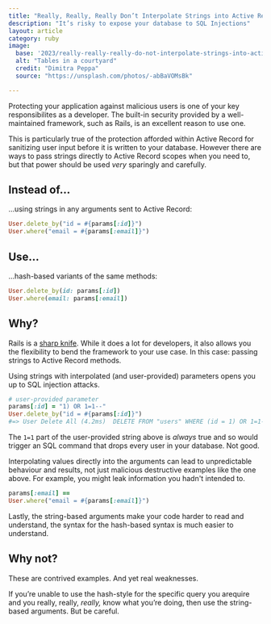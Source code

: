 ```yaml
---
title: "Really, Really, Really Don’t Interpolate Strings into Active Record Methods"
description: "It’s risky to expose your database to SQL Injections"
layout: article
category: ruby
image:
  base: '2023/really-really-really-do-not-interpolate-strings-into-active-record-methods'
  alt: "Tables in a courtyard"
  credit: "Dimitra Peppa"
  source: "https://unsplash.com/photos/-abBaVOMsBk"

---
```


Protecting your application against malicious users is one of your key responsibilites as a developer. The built-in security provided by a well-maintained framework, such as Rails, is an excellent reason to use one.

This is particularly true of the protection afforded within Active Record for sanitizing user input before it is written to your database. However there are ways to pass strings directly to Active Record scopes when you need to, but that power should be used _very_ sparingly and carefully.


## Instead of…

…using strings in any arguments sent to Active Record:

```ruby
User.delete_by("id = #{params[:id]}")
User.where("email = #{params[:email]}")
```


## Use…

…hash-based variants of the same methods:

```ruby
User.delete_by(id: params[:id])
User.where(email: params[:email])
```


## Why?

Rails is a [sharp knife](https://rubyonrails.org/doctrine#provide-sharp-knives). While it does a lot for developers, it also allows you the flexibility to bend the framework to your use case. In this case: passing strings to Active Record methods.

Using strings with interpolated (and user-provided) parameters opens you up to SQL injection attacks.

```ruby
# user-provided parameter
params[:id] = "1) OR 1=1--"
User.delete_by("id = #{params[:id]}")
#=> User Delete All (4.2ms)  DELETE FROM "users" WHERE (id = 1) OR 1=1--)
```

The `1=1` part of the user-provided string above is _always_ true and so would trigger an SQL command that drops every user in your database. Not good.

Interpolating values directly into the arguments can lead to unpredictable behaviour and results, not just malicious destructive examples like the one above. For example, you might leak information you hadn't intended to.

```ruby
params[:email] == 
User.where("email = #{params[:email]}")
```

Lastly, the string-based arguments make your code harder to read and understand, the syntax for the hash-based syntax is much easier to understand.


## Why not?

These are contrived examples. And yet real weaknesses.

If you’re unable to use the hash-style for the specific query you arequire and you really, really, _really,_ know what you’re doing, then use the string-based arguments. But be careful.